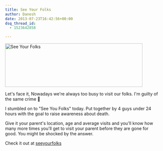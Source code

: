 ```yaml
---
title: See Your Folks
author: Danesh
date: 2013-07-23T16:42:56+00:00
dsq_thread_id:
  - 1523642858

---
```

[<img loading="lazy" class="alignnone size-medium wp-image-3260" alt="See Your Folks" src="/wp-content/uploads/2013/07/seeyourfolks-20130724-0026-450x142.png" width="450" height="142" srcset="/wp-content/uploads/2013/07/seeyourfolks-20130724-0026-450x142.png 450w, /wp-content/uploads/2013/07/seeyourfolks-20130724-0026.png 684w" sizes="(max-width: 450px) 100vw, 450px" />][1]

Let's face it, Nowadays we're always too busy to visit our folks. I'm guilty of the same crime 🙁

I stumbled on to "See You Folks" today. Put together by 4 guys under 24 hours with the goal to raise awareness about death.

Give it your parent's location, age and average visits and you'll know how many more times you'll get to visit your parent before they are gone for good. You might be shocked by the answer.

Check it out at [seeyourfolks][2]

 [1]: /wp-content/uploads/2013/07/seeyourfolks-20130724-0026.png
 [2]: http://seeyourfolks.com/